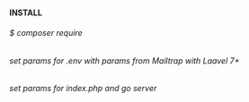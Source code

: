 #### INSTALL
###### $ composer require

###### set params for .env with params from Mailtrap with Laavel 7+

###### set params for index.php and go server